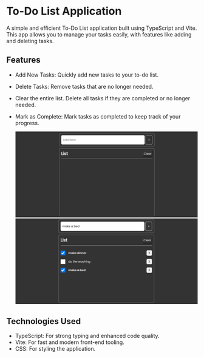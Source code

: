 # To-Do List Application
A simple and efficient To-Do List application built using TypeScript and Vite. This app allows you to manage your tasks easily, with features like adding and deleting tasks.

## Features
* Add New Tasks: Quickly add new tasks to your to-do list.
* Delete Tasks: Remove tasks that are no longer needed.
* Clear the entire list. Delete all tasks if they are completed or no longer needed.
* Mark as Complete: Mark tasks as completed to keep track of your progress.
  
  ![Empty List](./src/img/to-do-list-empty.png)
  ![Full List](./src/img/to-do-list-full.png)

## Technologies Used

* TypeScript: For strong typing and enhanced code quality.
* Vite: For fast and modern front-end tooling.
* CSS: For styling the application.

